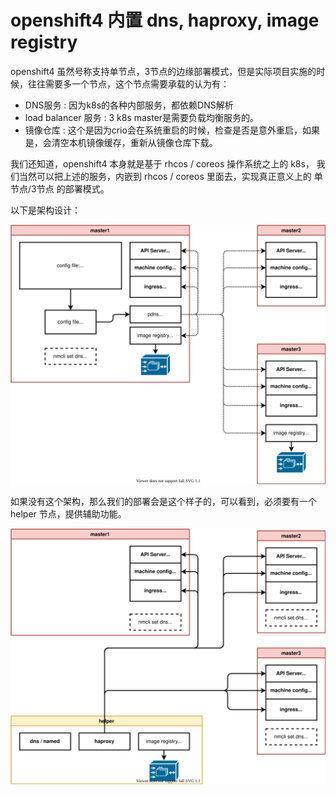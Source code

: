 # openshift4 内置 dns, haproxy, image registry

openshift4 虽然号称支持单节点，3节点的边缘部署模式，但是实际项目实施的时候，往往需要多一个节点，这个节点需要承载的认为有：
- DNS服务 : 因为k8s的各种内部服务，都依赖DNS解析
- load balancer 服务 : 3 k8s master是需要负载均衡服务的。
- 镜像仓库 : 这个是因为crio会在系统重启的时候，检查是否是意外重启，如果是，会清空本机镜像缓存，重新从镜像仓库下载。

我们还知道，openshift4 本身就是基于 rhcos / coreos 操作系统之上的 k8s， 我们当然可以把上述的服务，内嵌到 rhcos / coreos 里面去，实现真正意义上的 单节点/3节点 的部署模式。

以下是架构设计：

![](./dia/4.10.embed.dns.haproxy.registry.drawio.svg)

如果没有这个架构，那么我们的部署会是这个样子的，可以看到，必须要有一个 helper 节点，提供辅助功能。

![](./dia/4.10.embed.dns.registry.orig.drawio.svg)
